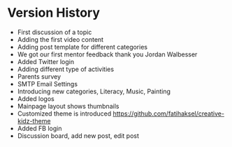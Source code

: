 # Version History

* First discussion of a topic
* Adding the first video content
* Adding post template for different categories
* We got our first mentor feedback thank you Jordan Walbesser
* Added Twitter login
* Adding different type of activities
* Parents survey
* SMTP Email Settings
* Introducing new categories, Literacy, Music, Painting
* Added logos
* Mainpage layout shows thumbnails
* Customized theme is introduced https://github.com/fatihaksel/creative-kidz-theme
* Added FB login
* Discussion board, add new post, edit post
